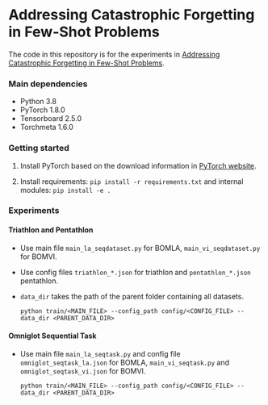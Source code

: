 # Addressing Catastrophic Forgetting in Few-Shot Problems

The code in this repository is for the experiments in [Addressing Catastrophic Forgetting in Few-Shot Problems](https://arxiv.org/abs/2005.00146).

### Main dependencies
+ Python 3.8
+ PyTorch 1.8.0
+ Tensorboard 2.5.0
+ Torchmeta 1.6.0

### Getting started
1. Install PyTorch based on the download information in [PyTorch website](https://pytorch.org/get-started/locally/).
   
1. Install requirements: `pip install -r requirements.txt` and internal modules: `pip install -e .`


### Experiments

#### Triathlon and Pentathlon
  
+ Use main file `main_la_seqdataset.py` for BOMLA, `main_vi_seqdataset.py` for BOMVI. 
  
+ Use config files `triathlon_*.json` for triathlon and `pentathlon_*.json` pentathlon. 
  
+ `data_dir` takes the path of the parent folder containing all datasets.

    ```
    python train/<MAIN_FILE> --config_path config/<CONFIG_FILE> --data_dir <PARENT_DATA_DIR>
    ```
   

#### Omniglot Sequential Task
+ Use main file `main_la_seqtask.py` and config file `omniglot_seqtask_la.json` for BOMLA, `main_vi_seqtask.py` and `omniglot_seqtask_vi.json` for BOMVI. 
  
    ```
    python train/<MAIN_FILE> --config_path config/<CONFIG_FILE> --data_dir <PARENT_DATA_DIR>
    ```

